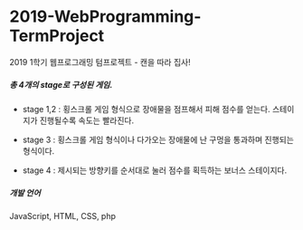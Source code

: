 # 2019-WebProgramming-TermProject
2019 1학기 웹프로그래밍 텀프로젝트 - 캔을 따라 집사!



##### 총 4개의 stage로 구성된 게임.

+ stage 1,2 : 횡스크롤 게임 형식으로 장애물을 점프해서 피해 점수를 얻는다. 스테이지가 진행될수록 속도는 빨라진다.

+ stage 3 : 횡스크롤 게임 형식이나 다가오는 장애물에 난 구멍을 통과하며 진행되는 형식이다.

+ stage 4 : 제시되는 방향키를 순서대로 눌러 점수를 획득하는 보너스 스테이지다.




##### 개발 언어 
JavaScript, HTML, CSS, php 
